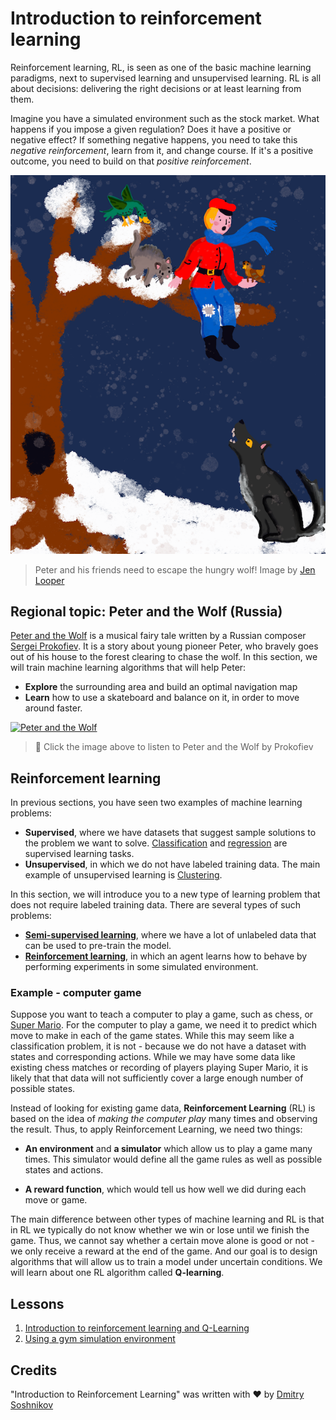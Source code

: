 # Introduction to reinforcement learning

Reinforcement learning, RL, is seen as one of the basic machine learning paradigms, next to supervised learning and unsupervised learning. RL is all about decisions: delivering the right decisions or at least learning from them.

Imagine you have a simulated environment such as the stock market. What happens if you impose a given regulation? Does it have a positive or negative effect? If something negative happens, you need to take this _negative reinforcement_, learn from it, and change course. If it's a positive outcome, you need to build on that _positive reinforcement_.

![peter and the wolf](images/peter.png)

> Peter and his friends need to escape the hungry wolf! Image by [Jen Looper](https://twitter.com/jenlooper)

## Regional topic: Peter and the Wolf (Russia)

[Peter and the Wolf](https://en.wikipedia.org/wiki/Peter_and_the_Wolf) is a musical fairy tale written by a Russian composer [Sergei Prokofiev](https://en.wikipedia.org/wiki/Sergei_Prokofiev). It is a story about young pioneer Peter, who bravely goes out of his house to the forest clearing to chase the wolf. In this section, we will train machine learning algorithms that will help Peter:

- **Explore** the surrounding area and build an optimal navigation map
- **Learn** how to use a skateboard and balance on it, in order to move around faster.

[![Peter and the Wolf](https://img.youtube.com/vi/Fmi5zHg4QSM/0.jpg)](https://www.youtube.com/watch?v=Fmi5zHg4QSM)

> 🎥 Click the image above to listen to Peter and the Wolf by Prokofiev

## Reinforcement learning

In previous sections, you have seen two examples of machine learning problems:

- **Supervised**, where we have datasets that suggest sample solutions to the problem we want to solve. [Classification](../4-Classification/README.md) and [regression](../2-Regression/README.md) are supervised learning tasks.
- **Unsupervised**, in which we do not have labeled training data. The main example of unsupervised learning is [Clustering](../5-Clustering/README.md).

In this section, we will introduce you to a new type of learning problem that does not require labeled training data. There are several types of such problems:

- **[Semi-supervised learning](https://wikipedia.org/wiki/Semi-supervised_learning)**, where we have a lot of unlabeled data that can be used to pre-train the model.
- **[Reinforcement learning](https://wikipedia.org/wiki/Reinforcement_learning)**, in which an agent learns how to behave by performing experiments in some simulated environment.

### Example - computer game

Suppose you want to teach a computer to play a game, such as chess, or [Super Mario](https://wikipedia.org/wiki/Super_Mario). For the computer to play a game, we need it to predict which move to make in each of the game states. While this may seem like a classification problem, it is not - because we do not have a dataset with states and corresponding actions. While we may have some data like existing chess matches or recording of players playing Super Mario, it is likely that that data will not sufficiently cover a large enough number of possible states.

Instead of looking for existing game data, **Reinforcement Learning** (RL) is based on the idea of *making the computer play* many times and observing the result. Thus, to apply Reinforcement Learning, we need two things:

- **An environment** and **a simulator** which allow us to play a game many times. This simulator would define all the game rules as well as possible states and actions.

- **A reward function**, which would tell us how well we did during each move or game.

The main difference between other types of machine learning and RL is that in RL we typically do not know whether we win or lose until we finish the game. Thus, we cannot say whether a certain move alone is good or not - we only receive a reward at the end of the game. And our goal is to design algorithms that will allow us to train a model under  uncertain conditions. We will learn about one RL algorithm called **Q-learning**.

## Lessons

1. [Introduction to reinforcement learning and Q-Learning](1-QLearning/README.md)
2. [Using a gym simulation environment](2-Gym/README.md)

## Credits

"Introduction to Reinforcement Learning" was written with ♥️ by [Dmitry Soshnikov](http://soshnikov.com)

